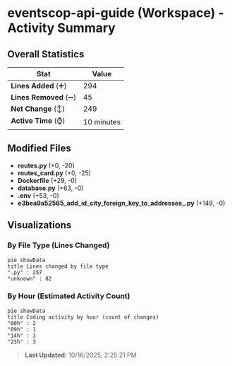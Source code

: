 # eventscop-api-guide (Workspace) - Activity Summary 

## Overall Statistics

| Stat                   | Value                                                             |
| ---------------------- | ----------------------------------------------------------------- |
| **Lines Added** (➕)   | 294                                          |
| **Lines Removed** (➖) | 45                                        |
| **Net Change** (↕)    | 249                |
| **Active Time** (⌚)   | 10 minutes |


## Modified Files
- **routes.py** (+0, -20)
- **routes_card.py** (+0, -25)
- **Dockerfile** (+29, -0)
- **database.py** (+63, -0)
- **.env** (+53, -0)
- **e3bea9a52565_add_id_city_foreign_key_to_addresses_.py** (+149, -0)

## Visualizations

### By File Type (Lines Changed)

```mermaid
pie showData
title Lines changed by file type
".py" : 257
"unknown" : 82
```

### By Hour (Estimated Activity Count)

```mermaid
pie showData
title Coding activity by hour (count of changes)
"00h" : 2
"09h" : 1
"14h" : 3
"23h" : 3
```


> **Last Updated:** 10/16/2025, 2:25:21 PM